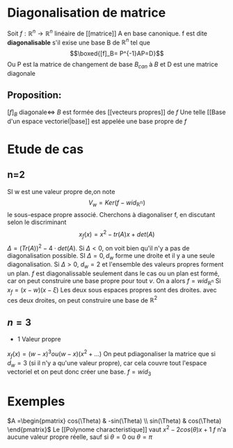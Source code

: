 # Diagonalisation de matrice 
Soit $f:\mathbb{R}^n\to \mathbb{R}^n$ linéaire de [[matrice]] A en base canonique.
f est dite __diagonalisable__ s'il exise une base B de $\mathbb{R}^n$ tel que
$$\boxed{[f]_B= P^{-1}AP=D}$$
Ou P est la matrice de changement de base $B_{can}$ à $B$ et D est une matrice diagonale
## Proposition:
$[f]_B \text{ diagonale}\Leftrightarrow$ $B$ est formée des [[vecteurs propres]] de $f$
Une telle [[Base d'un espace vectoriel|base]] est appelée une base propre de $f$
# Etude de cas
## n=2
SI w est une valeur propre de,on note
$$V_w= Ker(f-wid_{\mathbb{R^n}})$$
le sous-espace propre associé. Cherchons à diagonaliser f, en discutant selon le discriminant
$$x_f(x)=x^2-tr(A)x+det(A)$$
$\Delta = (Tr(A))^2-4\cdot det(A)$. Si $\Delta < 0$, on voit bien qu'il n'y a pas de diagonalisation possible.
SI $\Delta=0,d_w$ forme une droite et il y a une seule diagonalisation.
Si $\Delta>0$, $d_w=2$ et l'ensemble des valeurs propres forment un plan.
$f$ est diagonalissable seulement dans le cas ou un plan est formé, car on peut construire une base propre pour tout $v$.
On a alors $f = wid_{\mathbb{R}^n}$
Si $x_f=(x-w)(x-\xi)$
Les deux sous espaces propres sont des droites.
avec ces deux droites, on peut construire une base de $\mathbb{R}^2$
## $n= 3$
- $1$ Valeur propre

$x_f(x)=(w-x)^3 ou (w-x)(x^2+...)$
On peut pdiagonaliser la matrice que si $d_w = 3$ (si il n'y a qu'une valeur propre), car cela couvre tout l'espace vectoriel et on peut donc créer une base.
$f = wid_3$
# Exemples
$A =\begin{pmatrix}
cos(\Theta) & -sin(\Theta) \\
sin(\Theta) & cos(\Theta)
\end{pmatrix}$
Le [[Polynome characteristique]] vaut
$x^2-2cos(\theta)x+1$
$f$ n'a aucune valeur propre réelle, sauf si $\theta = 0$ ou $\theta= \pi$
